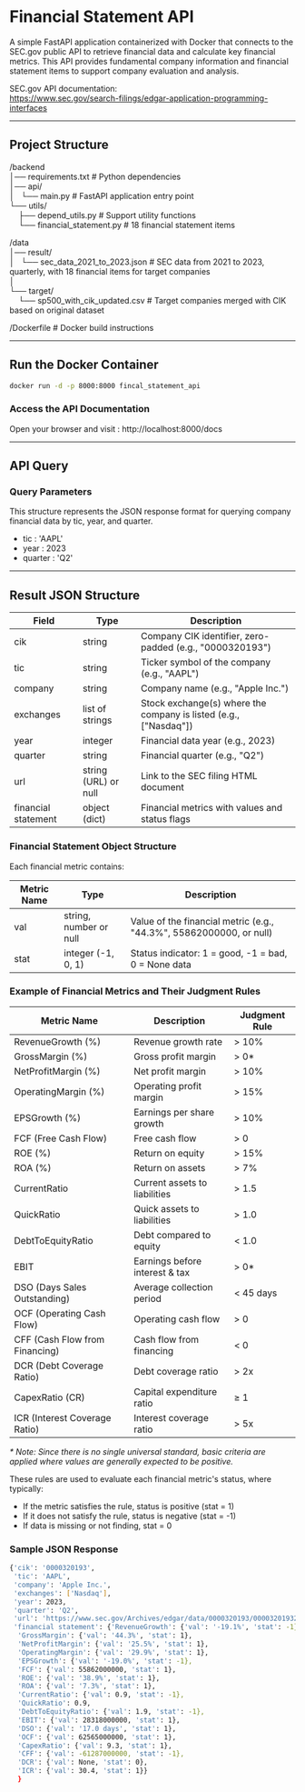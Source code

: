 # Financial Statement API

A simple FastAPI application containerized with Docker that connects to the SEC.gov public API to retrieve financial data and calculate key financial metrics. This API provides fundamental company information and financial statement items to support company evaluation and analysis.

SEC.gov API documentation:  
https://www.sec.gov/search-filings/edgar-application-programming-interfaces

---

## Project Structure

/backend  
│── requirements.txt            # Python dependencies  
│── api/  
│   └── main.py                # FastAPI application entry point  
└── utils/  
    ├── depend_utils.py        # Support utility functions  
    └── financial_statement.py # 18 financial statement items  

/data  
│── result/  
│   └── sec_data_2021_to_2023.json  # SEC data from 2021 to 2023, quarterly, with 18 financial items for target companies  
│  
└── target/  
    └── sp500_with_cik_updated.csv   # Target companies merged with CIK based on original dataset  

/Dockerfile                      # Docker build instructions  

---

## Run the Docker Container

```bash
docker run -d -p 8000:8000 fincal_statement_api
```

### Access the API Documentation
Open your browser and visit : http://localhost:8000/docs 

---

## API Query
### Query Parameters
This structure represents the JSON response format for querying company financial data by tic, year, and quarter.
- tic : 'AAPL'
- year : 2023
- quarter : 'Q2'

---
## Result JSON Structure

| Field              | Type                | Description                                     |
|--------------------|---------------------|-------------------------------------------------|
| cik                | string              | Company CIK identifier, zero-padded (e.g., "0000320193") |
| tic                | string              | Ticker symbol of the company (e.g., "AAPL")    |
| company            | string              | Company name (e.g., "Apple Inc.")               |
| exchanges          | list of strings     | Stock exchange(s) where the company is listed (e.g., ["Nasdaq"]) |
| year               | integer             | Financial data year (e.g., 2023)                |
| quarter            | string              | Financial quarter (e.g., "Q2")                   |
| url                | string (URL) or null | Link to the SEC filing HTML document            |
| financial statement | object (dict)        | Financial metrics with values and status flags  |

### Financial Statement Object Structure

Each financial metric contains:

| Metric Name        | Type                  | Description                                      |
|--------------------|-----------------------|------------------------------------------------|
| val                | string, number or null| Value of the financial metric (e.g., "44.3%", 55862000000, or null) |
| stat               | integer (-1, 0, 1)    | Status indicator: 1 = good, -1 = bad, 0 = None data |

### Example of Financial Metrics and Their Judgment Rules

| Metric Name          | Description                    | Judgment Rule                  |
|----------------------|-------------------------------|-------------------------------|
| RevenueGrowth (%)    | Revenue growth rate            | > 10%                         |
| GrossMargin (%)      | Gross profit margin            | > 0*                          |
| NetProfitMargin (%)  | Net profit margin              | > 10%                         |
| OperatingMargin (%)  | Operating profit margin        | > 15%                         |
| EPSGrowth (%)        | Earnings per share growth      | > 10%             |
| FCF (Free Cash Flow) | Free cash flow                 | > 0                           |
| ROE (%)              | Return on equity               | > 15%                         |
| ROA (%)              | Return on assets               | > 7%                          |
| CurrentRatio         | Current assets to liabilities  | > 1.5                         |
| QuickRatio           | Quick assets to liabilities    | > 1.0                         |
| DebtToEquityRatio    | Debt compared to equity        | < 1.0                         |
| EBIT                 | Earnings before interest & tax | > 0*                          |
| DSO (Days Sales Outstanding) | Average collection period | < 45 days                    |
| OCF (Operating Cash Flow) | Operating cash flow          | > 0                           |
| CFF (Cash Flow from Financing) | Cash flow from financing | < 0                          |
| DCR (Debt Coverage Ratio) | Debt coverage ratio           | > 2x                          |
| CapexRatio (CR)      | Capital expenditure ratio      | ≥ 1                           |
| ICR (Interest Coverage Ratio) | Interest coverage ratio     | > 5x                          |

_* Note: Since there is no single universal standard, basic criteria are applied where values are generally expected to be positive._


These rules are used to evaluate each financial metric's status, where typically:

- If the metric satisfies the rule, status is positive (stat = 1)  
- If it does not satisfy the rule, status is negative (stat = -1)  
- If data is missing or not finding, stat = 0 

### Sample JSON Response

```bash
{'cik': '0000320193',
 'tic': 'AAPL',
 'company': 'Apple Inc.',
 'exchanges': ['Nasdaq'],
 'year': 2023,
 'quarter': 'Q2',
 'url': 'https://www.sec.gov/Archives/edgar/data/0000320193/000032019323000064/aapl-20230401.htm',
 'financial statement': {'RevenueGrowth': {'val': '-19.1%', 'stat': -1},
  'GrossMargin': {'val': '44.3%', 'stat': 1},
  'NetProfitMargin': {'val': '25.5%', 'stat': 1},
  'OperatingMargin': {'val': '29.9%', 'stat': 1},
  'EPSGrowth': {'val': '-19.0%', 'stat': -1},
  'FCF': {'val': 55862000000, 'stat': 1},
  'ROE': {'val': '38.9%', 'stat': 1},
  'ROA': {'val': '7.3%', 'stat': 1},
  'CurrentRatio': {'val': 0.9, 'stat': -1},
  'QuickRatio': 0.9,
  'DebtToEquityRatio': {'val': 1.9, 'stat': -1},
  'EBIT': {'val': 28318000000, 'stat': 1},
  'DSO': {'val': '17.0 days', 'stat': 1},
  'OCF': {'val': 62565000000, 'stat': 1},
  'CapexRatio': {'val': 9.3, 'stat': 1},
  'CFF': {'val': -61287000000, 'stat': -1},
  'DCR': {'val': None, 'stat': 0},
  'ICR': {'val': 30.4, 'stat': 1}}
  }
  ```
